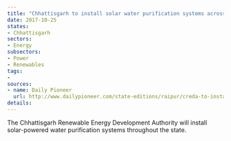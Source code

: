 ```yaml
---
title: "Chhattisgarh to install solar water purification systems across the state"
date: 2017-10-25
states:
- Chhattisgarh
sectors:
- Energy
subsectors:
- Power
- Renewables
tags:
- 
sources:
- name: Daily Pioneer
  url: http://www.dailypioneer.com/state-editions/raipur/creda-to-install-solar-based-water-purification-systems.html
details:
---
```


The Chhattisgarh Renewable Energy Development Authority will install solar-powered water purification systems throughout the state. 
